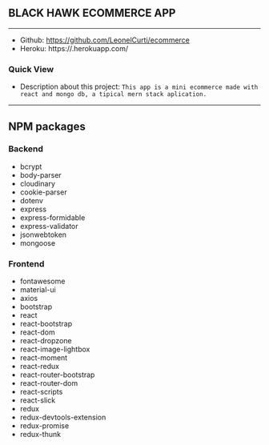 ## BLACK HAWK ECOMMERCE APP
-------------------------------------------------
* Github: https://github.com/LeonelCurti/ecommerce
* Heroku: https://.herokuapp.com/

### Quick View




* Description about this project:
``` This app is a mini ecommerce made with react and mongo db, a tipical mern stack aplication. ```
----------------------------------------



## NPM packages

### Backend

- bcrypt
- body-parser
- cloudinary
- cookie-parser
- dotenv
- express
- express-formidable
- express-validator
- jsonwebtoken
- mongoose

### Frontend
- fontawesome
- material-ui
- axios
- bootstrap
- react
- react-bootstrap
- react-dom
- react-dropzone
- react-image-lightbox
- react-moment
- react-redux
- react-router-bootstrap
- react-router-dom
- react-scripts
- react-slick
- redux
- redux-devtools-extension 
- redux-promise
- redux-thunk
